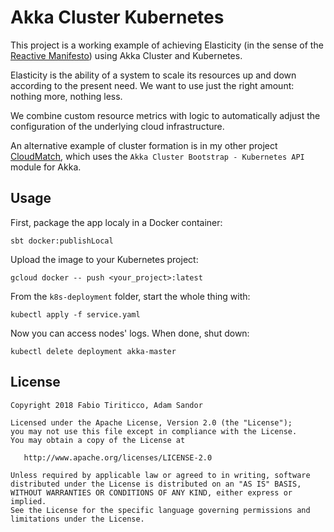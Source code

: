 # Akka Cluster Kubernetes

This project is a working example of achieving Elasticity (in the sense of the [Reactive Manifesto](https://www.reactivemanifesto.org)) using Akka Cluster and Kubernetes.

Elasticity is the ability of a system to scale its resources up and down according to the present need. We want to use just the right amount: nothing more, nothing less.

We combine custom resource metrics with logic to automatically adjust the configuration of the underlying cloud infrastructure.    

An alternative example of cluster formation is in my other project [CloudMatch](https://github.com/ticofab/cloudmatch), which uses the `Akka Cluster Bootstrap - Kubernetes API` module for Akka.

## Usage

First, package the app localy in a Docker container:

```sbt docker:publishLocal```

Upload the image to your Kubernetes project:

```gcloud docker -- push <your_project>:latest```

From the `k8s-deployment` folder, start the whole thing with:

```kubectl apply -f service.yaml```

Now you can access nodes' logs. When done, shut down:

```kubectl delete deployment akka-master```  

## License

    Copyright 2018 Fabio Tiriticco, Adam Sandor

    Licensed under the Apache License, Version 2.0 (the "License");
    you may not use this file except in compliance with the License.
    You may obtain a copy of the License at

       http://www.apache.org/licenses/LICENSE-2.0

    Unless required by applicable law or agreed to in writing, software
    distributed under the License is distributed on an "AS IS" BASIS,
    WITHOUT WARRANTIES OR CONDITIONS OF ANY KIND, either express or implied.
    See the License for the specific language governing permissions and
    limitations under the License.

